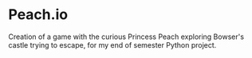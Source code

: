 # Peach.io
Creation of a game with the curious Princess Peach exploring Bowser's castle trying to escape, for my end of semester Python project.
